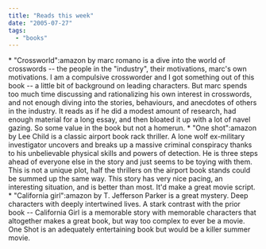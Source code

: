 ```yaml
---
title: "Reads this week"
date: "2005-07-27"
tags: 
  - "books"
---
```


\* "Crossworld":amazon by marc romano is a dive into the world of crosswords -- the people in the "industry", their motivations, marc's own motivations. I am a compulsive crossworder and I got something out of this book -- a little bit of background on leading characters. But marc spends too much time discussing and rationalizing his own interest in crosswords, and not enough diving into the stories, behaviours, and anecdotes of others in the industry. It reads as if he did a modest amount of research, had enough material for a long essay, and then bloated it up with a lot of navel gazing. So some value in the book but not a homerun. \* "One shot":amazon by Lee Child is a classic airport book rack thriller. A lone wolf ex-military investigator uncovers and breaks up a massive criminal conspiracy thanks to his unbelievable physical skills and powers of detection. He is three steps ahead of everyone else in the story and just seems to be toying with them. This is not a unique plot, half the thrillers on the airport book stands could be summed up the same way. This story has very nice pacing, an interesting situation, and is better than most. It'd make a great movie script. \* "California girl":amazon by T. Jefferson Parker is a great mystery. Deep characters with deeply intertwined lives. A stark contrast with the prior book -- California Girl is a memorable story with memorable characters that altogether makes a great book, but way too complex to ever be a movie. One Shot is an adequately entertaining book but would be a killer summer movie.
